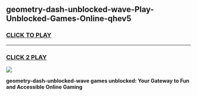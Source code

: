 
## geometry-dash-unblocked-wave-Play-Unblocked-Games-Online-qhev5
<h3>
<a href="https://premium76.site?title=geometry-dash-unblocked-wave&ref=25A">CLICK TO PLAY</a></h3>
<hr>

<h3>
<a href="https://premium76.site?title=geometry-dash-unblocked-wave&ref=25A">CLICK 2 PLAY</a>
  
</h3>

<a href="https://premium76.site?title=geometry-dash-unblocked-wave&ref=25A"><img src="https://clearcache.store/games.png"></a>


**geometry-dash-unblocked-wave games unblocked: Your Gateway to Fun and Accessible Online Gaming**
